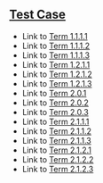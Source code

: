 ## [Test Case](#test-case)

*   Link to [Term 1.1.1.1](http://my.org/chapter/section-1-1/page-1-1-1.md#term-1111)
*   Link to [Term 1.1.1.2](http://my.org/chapter/section-1-1/page-1-1-1.md#term-1112)
*   Link to [Term 1.1.1.3](http://my.org/chapter/section-1-1/page-1-1-1.md#term-1113)
*   Link to [Term 1.2.1.1](http://my.org/chapter/section-1-2/page-1-2-1.md#term-1211)
*   Link to [Term 1.2.1.2](http://my.org/chapter/section-1-2/page-1-2-1.md#term-1212)
*   Link to [Term 1.2.1.3](http://my.org/chapter/section-1-2/page-1-2-1.md#term-1213)
*   Link to [Term 2.0.1](http://my.org/chapter/page-2-0.md#term-201)
*   Link to [Term 2.0.2](http://my.org/chapter/page-2-0.md#term-202)
*   Link to [Term 2.0.3](http://my.org/chapter/page-2-0.md#term-203)
*   Link to [Term 2.1.1.1](http://my.org/chapter/section-2-1/page-2-1-1.md#term-2111)
*   Link to [Term 2.1.1.2](http://my.org/chapter/section-2-1/page-2-1-1.md#term-2112)
*   Link to [Term 2.1.1.3](http://my.org/chapter/section-2-1/page-2-1-1.md#term-2113)
*   Link to [Term 2.1.2.1](http://my.org/chapter/section-2-1/page-2-1-2.md#term-2121)
*   Link to [Term 2.1.2.2](http://my.org/chapter/section-2-1/page-2-1-2.md#term-2122)
*   Link to [Term 2.1.2.3](http://my.org/chapter/section-2-1/page-2-1-2.md#term-2123)
